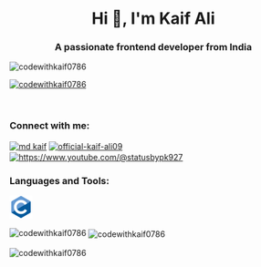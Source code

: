 
<h1 align="center">Hi 👋, I'm Kaif Ali</h1>
<h3 align="center">A passionate frontend developer from India</h3>

<p align="left"> <img src="https://komarev.com/ghpvc/?username=codewithkaif0786&label=Profile%20views&color=0e75b6&style=flat" alt="codewithkaif0786" /> </p>

<p align="left"> <a href="https://github.com/ryo-ma/github-profile-trophy"><img src="https://github-profile-trophy.vercel.app/?username=codewithkaif0786" alt="codewithkaif0786" /></a> </p>

<p align="left"> <a href="https://twitter.com/" target="blank"><img src="https://img.shields.io/twitter/follow/?logo=twitter&style=for-the-badge" alt="" /></a> </p>

<h3 align="left">Connect with me:</h3>
<p align="left">
<a href="https://fb.com/md kaif" target="blank"><img align="center" src="https://raw.githubusercontent.com/rahuldkjain/github-profile-readme-generator/master/src/images/icons/Social/facebook.svg" alt="md kaif" height="30" width="40" /></a>
<a href="https://instagram.com/official-kaif-ali09" target="blank"><img align="center" src="https://raw.githubusercontent.com/rahuldkjain/github-profile-readme-generator/master/src/images/icons/Social/instagram.svg" alt="official-kaif-ali09" height="30" width="40" /></a>
<a href="https://www.youtube.com/c/https://www.youtube.com/@statusbypk927" target="blank"><img align="center" src="https://raw.githubusercontent.com/rahuldkjain/github-profile-readme-generator/master/src/images/icons/Social/youtube.svg" alt="https://www.youtube.com/@statusbypk927" height="30" width="40" /></a>
</p>

<h3 align="left">Languages and Tools:</h3>
<p align="left"> <a href="https://www.cprogramming.com/" target="_blank" rel="noreferrer"> <img src="https://raw.githubusercontent.com/devicons/devicon/master/icons/c/c-original.svg" alt="c" width="40" height="40"/> </a> </p>

<p><img align="left" src="https://github-readme-stats.vercel.app/api/top-langs?username=codewithkaif0786&show_icons=true&locale=en&layout=compact" alt="codewithkaif0786" /></p>

<p>&nbsp;<img align="center" src="https://github-readme-stats.vercel.app/api?username=codewithkaif0786&show_icons=true&locale=en" alt="codewithkaif0786" /></p>

<p><img align="center" src="https://github-readme-streak-stats.herokuapp.com/?user=codewithkaif0786&" alt="codewithkaif0786" /></p>
